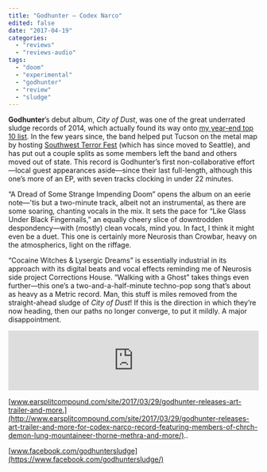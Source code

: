 ```yaml
---
title: "Godhunter – Codex Narco"
edited: false
date: "2017-04-19"
categories:
  - "reviews"
  - "reviews-audio"
tags:
  - "doom"
  - "experimental"
  - "godhunter"
  - "review"
  - "sludge"
---
```


**Godhunter**’s debut album, _City of Dust_, was one of the great underrated sludge records of 2014, which actually found its way onto [my year-end top 10 list](https://hellbound.ca/2014/12/gruesome-gregs-top-10-albums-2014/). In the few years since, the band helped put Tucson on the metal map by hosting [Southwest Terror Fest](https://www.facebook.com/southwestterrorfest/) (which has since moved to Seattle), and has put out a couple splits as some members left the band and others moved out of state. This record is Godhunter’s first non-collaborative effort—local guest appearances aside—since their last full-length, although this one’s more of an EP, with seven tracks clocking in under 22 minutes.

“A Dread of Some Strange Impending Doom” opens the album on an eerie note—'tis but a two-minute track, albeit not an instrumental, as there are some soaring, chanting vocals in the mix. It sets the pace for “Like Glass Under Black Fingernails,” an equally cheery slice of downtrodden despondency—with (mostly) clean vocals, mind you. In fact, I think it might even be a duet. This one is certainly more Neurosis than Crowbar, heavy on the atmospherics, light on the riffage.

“Cocaine Witches & Lysergic Dreams” is essentially industrial in its approach with its digital beats and vocal effects reminding me of Neurosis side project Corrections House. “Walking with a Ghost” takes things even further—this one’s a two-and-a-half-minute techno-pop song that’s about as heavy as a Metric record. Man, this stuff is miles removed from the straight-ahead sludge of _City of Dust_! If this is the direction in which they’re now heading, then our paths no longer converge, to put it mildly. A major disappointment.

<iframe style="border: 0; width: 100%; height: 120px;" src="https://bandcamp.com/EmbeddedPlayer/album=2356719867/size=large/bgcol=ffffff/linkcol=0687f5/tracklist=false/artwork=small/transparent=true/" width="300" height="150" seamless=""><a href="http://babytoothtucson.bandcamp.com/album/codex-narco">Codex Narco by Godhunter</a></iframe>

[www.earsplitcompound.com/site/2017/03/29/godhunter-releases-art-trailer-and-more.](http://www.earsplitcompound.com/site/2017/03/29/godhunter-releases-art-trailer-and-more-for-codex-narco-record-featuring-members-of-chrch-demon-lung-mountaineer-thorne-methra-and-more/)..

[www.facebook.com/godhuntersludge](https://www.facebook.com/godhuntersludge/)
